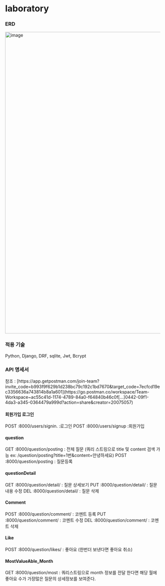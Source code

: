 # laboratory

<h3>ERD</h3>
<img width="980" alt="image" src="https://user-images.githubusercontent.com/89664413/169546124-b5a30884-2d14-4ce4-9d99-6114e2dd6819.png">

<h3>적용 기술</h3>
Python, Django, DRF, sqlite, Jwt, Bcrypt

<h3>API 명세서</h3>
참조 : [https://app.getpostman.com/join-team?invite_code=b993f9f629b1d238bc79c192c1bd7670&target_code=7ecfcd19ec3356636a743814b8a1a601](https://go.postman.co/workspace/Team-Workspace~ac55c41d-1174-4789-84a0-f64840b46c0f[…]0442-09f1-4da3-a345-0364479a999d?action=share&creator=20075057)
<h4>회원가입 로그인</h4>
POST :8000/users/signin. :로그인
POST :8000/users/signup  :회원가입
<h4>question</h4>
GET :8000/question/posting : 전체 질문 (쿼리 스트링으로 title 및 content 검색 가능 ex: /question/posting?title=1번&content=안녕하세요)
POST :8000/question/posting : 질문등록
<h4>questionDetail</h4>
GET :8000/question/detail/<int:question_id> : 질문 상세보기
PUT :8000/question/detail/<int:question_id> : 질문 내용 수정
DEL :8000/question/detail/<int:question_id> : 질문 삭제
<h4>Comment</h4>
POST :8000/question/comment/<int:question_id> : 코멘트 등록
PUT :8000/question/comment/<int:question_id> : 코멘트 수정
DEL :8000/question/comment/<int:question_id> : 코멘트 삭제
<h4>Like</h4>
POST :8000/question/likes/<int:question_id> : 좋아요 (한번더 보낸다면 좋아요 취소)
<h4>MostValueAble_Month</h4>
GET :8000/question/most : 쿼리스트링으로 month 정보를 전달 한다면 해당 월에 좋아요 수가 가장많은 질문의 상세정보를 보여준다.

